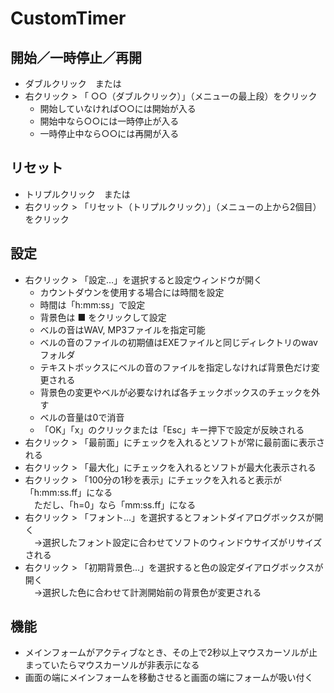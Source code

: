 # CustomTimer

## 開始／一時停止／再開
- ダブルクリック　または
- 右クリック > 「 ○○（ダブルクリック）」（メニューの最上段）をクリック
  - 開始していなければ○○には開始が入る
  - 開始中なら○○には一時停止が入る
  - 一時停止中なら○○には再開が入る

## リセット
- トリプルクリック　または  
- 右クリック > 「リセット（トリプルクリック）」（メニューの上から2個目）をクリック

## 設定
- 右クリック > 「設定…」を選択すると設定ウィンドウが開く
  - カウントダウンを使用する場合には時間を設定
  - 時間は「h:mm:ss」で設定
  - 背景色は ■ をクリックして設定
  - ベルの音はWAV, MP3ファイルを指定可能
  - ベルの音のファイルの初期値はEXEファイルと同じディレクトリのwavフォルダ
  - テキストボックスにベルの音のファイルを指定しなければ背景色だけ変更される
  - 背景色の変更やベルが必要なければ各チェックボックスのチェックを外す
  - ベルの音量は0で消音
  - 「OK」「x」のクリックまたは「Esc」キー押下で設定が反映される
- 右クリック > 「最前面」にチェックを入れるとソフトが常に最前面に表示される
- 右クリック > 「最大化」にチェックを入れるとソフトが最大化表示される
- 右クリック > 「100分の1秒を表示」にチェックを入れると表示が「h:mm:ss.ff」になる  
　ただし、「h=0」なら「mm:ss.ff」になる
- 右クリック > 「フォント…」を選択するとフォントダイアログボックスが開く  
　→選択したフォント設定に合わせてソフトのウィンドウサイズがリサイズされる
- 右クリック > 「初期背景色…」を選択すると色の設定ダイアログボックスが開く  
　→選択した色に合わせて計測開始前の背景色が変更される

## 機能
- メインフォームがアクティブなとき、その上で2秒以上マウスカーソルが止まっていたらマウスカーソルが非表示になる
- 画面の端にメインフォームを移動させると画面の端にフォームが吸い付く
